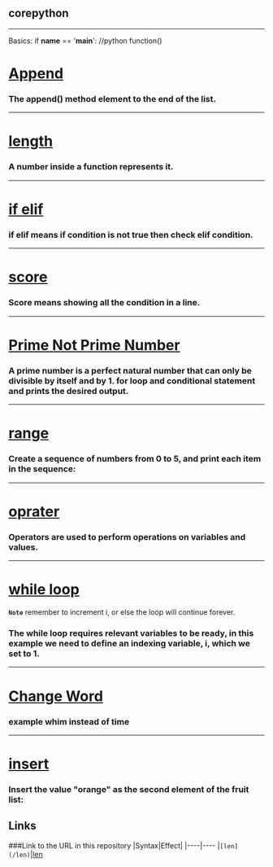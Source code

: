 ## corepython

****
Basics:
if __name__ == '__main__':	//python
    function()

# [Append](#Text)
	
 ###  The append() method element to the end of the list. ###
--------

# [length](#Text)

### A number inside a function represents it. ###

--------

# [if elif](#Text)

### if elif means if condition is not true then check elif condition. 

--------

# [score](#Text)

### Score means showing all the condition in a line.

--------

# [Prime Not Prime Number](#Text)

 ### A prime number is a perfect natural number that can only be divisible by itself and by 1. for loop and conditional statement and prints the desired output.

 --------

 
# [range](#Text)

 ### Create a sequence of numbers from 0 to 5, and print each item in the sequence:

 --------

# [oprater](#Text)

### Operators are used to perform operations on variables and values.

 --------

 # [while loop](#Text)

**`Note`**    remember to increment i, or else the loop will continue forever.

### The while loop requires relevant variables to be ready, in this example we need to define an indexing variable, i, which we set to 1.

 --------

# [Change Word](#Text)

 ### example whim instead of time 

  --------

# [insert](#Text)

 ### Insert the value "orange" as the second element of the fruit list:



 Links
--------
###Link to the URL in this repository
|Syntax|Effect|
|----|----
|`[len](/len)`|[len](/https://github.com/koratnaimish/corepython/blob/05c1463a15cae015326f9a7d8c60e2bfb798c30c/length.py)





 





